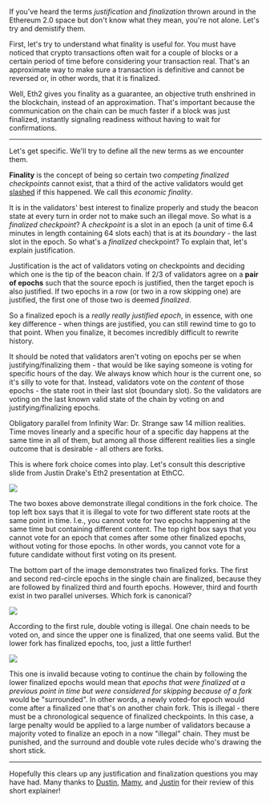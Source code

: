 If you've heard the terms _justification_ and _finalization_ thrown around in the Ethereum 2.0 space but don't know what they mean, you're not alone. Let's try and demistify them.

First, let's try to understand what finality is useful for. You must have noticed that crypto transactions often wait for a couple of blocks or a certain period of time before considering your transaction real. That's an approximate way to make sure a transaction is definitive and cannot be reversed or, in other words, that it is finalized.

Well, Eth2 gives you finality as a guarantee, an objective truth enshrined in the blockchain, instead of an approximation. That's important because the communication on the chain can be much faster if a block was just finalized, instantly signaling readiness without having to wait for confirmations.

---

Let's get specific. We'll try to define all the new terms as we encounter them.

**Finality** is the concept of being so certain two _competing finalized checkpoints_ cannot exist, that a third of the active validators would get [slashed](https://twitter.com/drakefjustin/status/1150854927310303233) if this happened. We call this _economic finality_.

It is in the validators' best interest to finalize properly and study the beacon state at every turn in order not to make such an illegal move. So what is a _finalized checkpoint_? A _checkpoint_ is a slot in an epoch (a unit of time 6.4 minutes in length containing 64 slots each) that is at its _boundary_ - the last slot in the epoch. So what's a _finalized_ checkpoint? To explain that, let's explain justification.

Justification is the act of validators voting on checkpoints and deciding which one is the tip of the beacon chain. If 2/3 of validators agree on a **pair of epochs** such that the source epoch is justified, then the target epoch is also justified. If two epochs in a row (or two in a row skipping one) are justified, the first one of those two is deemed _finalized_.

So a finalized epoch is a _really really justified epoch_, in essence, with one key difference - when things are justified, you can still rewind time to go to that point. When you finalize, it becomes incredibly difficult to rewrite history.

It should be noted that validators aren't voting on epochs per se when justifying/finalizing them - that would be like saying someone is voting for specific hours of the day. We always know which hour is the current one, so it's silly to vote for that. Instead, validators vote on the _content_ of those epochs - the state root in their last slot (boundary slot). So the validators are voting on the last known valid state of the chain by voting on and justifying/finalizing epochs.

Obligatory parallel from Infinity War: Dr. Strange saw 14 million realities. Time moves linearly and a specific hour of a specific day happens at the same time in all of them, but among all those different realities lies a single outcome that is desirable - all others are forks.

This is where fork choice comes into play. Let's consult this descriptive slide from Justin Drake's Eth2 presentation at EthCC.

![](https://our.status.im/content/images/2019/07/01.png)

The two boxes above demonstrate illegal conditions in the fork choice. The top left box says that it is illegal to vote for two different state roots at the same point in time. I.e., you cannot vote for two epochs happening at the same time but containing different content. The top right box says that you cannot vote for an epoch that comes after some other finalized epochs, without voting for those epochs. In other words, you cannot vote for a future candidate without first voting on its present.

The bottom part of the image demonstrates two finalized forks. The first and second red-circle epochs in the single chain are finalized, because they are followed by finalized third and fourth epochs. However, third and fourth exist in two parallel universes. Which fork is canonical?

![](https://our.status.im/content/images/2019/07/02.png)

According to the first rule, double voting is illegal. One chain needs to be voted on, and since the upper one is finalized, that one seems valid. But the lower fork has finalized epochs, too, just a little further!

![](https://our.status.im/content/images/2019/07/03.png)

This one is invalid because voting to continue the chain by following the lower finalized epochs would mean that _epochs that were finalized at a previous point in time but were considered for skipping because of a fork_ would be "surrounded". In other words, a newly voted-for epoch would come after a finalized one that's on another chain fork. This is illegal - there must be a chronological sequence of finalized checkpoints. In this case, a large penalty would be applied to a large number of validators because a majority voted to finalize an epoch in a now "illegal" chain. They must be punished, and the surround and double vote rules decide who's drawing the short stick.

---

Hopefully this clears up any justification and finalization questions you may have had. Many thanks to [Dustin](https://github.com/tersec), [Mamy](https://github.com/mratsim), and [Justin](https://twitter.com/drakefjustin) for their review of this short explainer!
